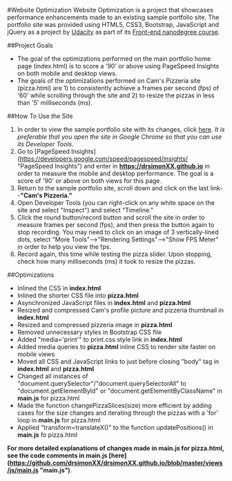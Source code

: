 #Website Optimization
Website Optimization is a project that showcases performance enhancements made to an existing sample portfolio site. The portfolio site was provided using HTML5, CSS3, Bootstrap, JavaScript and jQuery as a project by [Udacity](http://www.udacity.com "Udacity") as part of its [Front-end nanodegree course](https://www.udacity.com/course/front-end-web-developer-nanodegree--nd001 "Udacity Front-End Nanodegree"). 

##Project Goals
- The goal of the optimizations performed on the main portfolio home page (index.html) is to score a '90' or above using PageSpeed Insights on both mobile and desktop views. 
- The goals of the optimizations performed on Cam's Pizzeria site (pizza.html) are 1) to consistently achieve a frames per second (fps) of '60' while scrolling through the site and 2) to resize the pizzas in less than '5' milliseconds (ms). 

##How To Use the Site
1. In order to view the sample portfolio site with its changes, click [here](https://drsimonxx.github.io/ "Danielle R. Simon's Website Optimization"). *It is preferable that you open the site in Google Chrome so that you can use its Developer Tools*. 
2. Go to [PageSpeed Insights] (https://developers.google.com/speed/pagespeed/insights/ "PageSpeed Insights") and enter in **https://drsimonXX.github.io** in order to measure the mobile and desktop performance. The goal is a score of '90' or above on both views for this page. 
3. Return to the sample portfolio site, scroll down and click on the last link--**"Cam's Pizzeria."** 
4. Open Developer Tools (you can right-click on any white space on the site and select "Inspect") and select "Timeline." 
5. Click the round button/record button and scroll the site in order to measure frames per second (fps), and then press the button again to stop recording. You may need to click on an image of 3 vertically-lined dots, select "More Tools"-->"Rendering Settings"-->"Show FPS Meter" in order to help you view the fps. 
6. Record again, this time while testing the pizza slider. Upon stopping, check how many milliseconds (ms) it took to resize the pizzas.

##Optimizations
- Inlined the CSS in **index.html**
- Inlined the shorter CSS file into **pizza.html**
- Asynchronized JavaScript files in **index.html** and **pizza.html**
- Resized and compressed Cam's profile picture and pizzeria thumbnail in **index.html**
- Resized and compressed pizzeria image in **pizza.html**
- Removed unnecessary styles in Bootstrap CSS file
- Added "media='print'" to print.css style link in **index.html**
- Added media queries to **pizza.html** inline CSS to render site faster on mobile views
- Moved all CSS and JavaScript links to just before closing "body" tag in **index.html** and **pizza.html**
- Changed all instances of "document.querySelector"/"document.querySelectorAll" to "document.getElementById" or "document.getElementByClassName" in **main.js** for pizza.html
- Made the function changePizzaSlices(size) more efficient by adding cases for the size changes and iterating through the pizzas with a 'for' loop in **main.js** for pizza.html
- Applied "transform=translateX()" to the function updatePositions() in **main.js** fo pizza.html

**For more detailed explanations of changes made in main.js for pizza.html, see the code comments in main.js [here] (https://github.com/drsimonXX/drsimonXX.github.io/blob/master/views/js/main.js "main.js")**.
